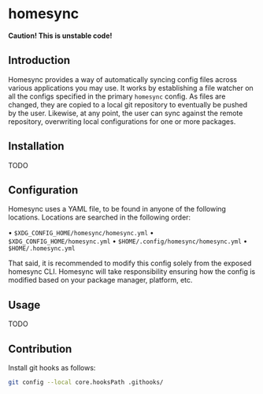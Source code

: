 # homesync

**Caution! This is unstable code!**

## Introduction

Homesync provides a way of automatically syncing config files across various
applications you may use. It works by establishing a file watcher on all the
configs specified in the primary `homesync` config. As files are changed, they
are copied to a local git repository to eventually be pushed by the user.
Likewise, at any point, the user can sync against the remote repository,
overwriting local configurations for one or more packages.

## Installation

TODO

## Configuration

Homesync uses a YAML file, to be found in anyone of the following locations.
Locations are searched in the following order:

• `$XDG_CONFIG_HOME/homesync/homesync.yml`
• `$XDG_CONFIG_HOME/homesync.yml`
• `$HOME/.config/homesync/homesync.yml`
• `$HOME/.homesync.yml`

That said, it is recommended to modify this config solely from the exposed
homesync CLI. Homesync will take responsibility ensuring how the config is
modified based on your package manager, platform, etc.

## Usage

TODO

## Contribution

Install git hooks as follows:

```bash
git config --local core.hooksPath .githooks/
```
